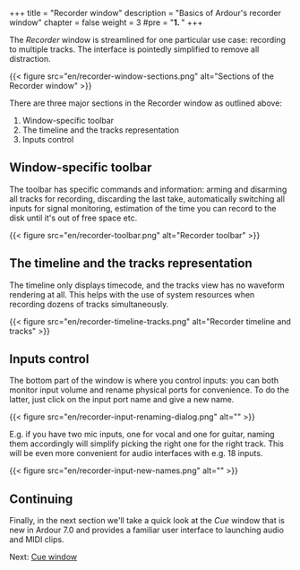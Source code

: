 +++
title = "Recorder window"
description = "Basics of Ardour's recorder window"
chapter = false
weight = 3
#pre = "<b>1. </b>"
+++

The _Recorder_ window is streamlined for one particular use case: recording to multiple tracks. The interface is pointedly simplified to remove all distraction.

{{< figure src="en/recorder-window-sections.png" alt="Sections of the Recorder window" >}}

There are three major sections in the Recorder window as outlined above:

1. Window-specific toolbar
2. The timeline and the tracks representation
3. Inputs control

## Window-specific toolbar

The toolbar has specific commands and information: arming and disarming all
tracks for recording, discarding the last take, automatically switching all
inputs for signal monitoring, estimation of the time you can record to the disk
until it's out of free space etc.

{{< figure src="en/recorder-toolbar.png" alt="Recorder toolbar" >}}

## The timeline and the tracks representation

The timeline only displays timecode, and the tracks view has no waveform
rendering at all. This helps with the use of system resources when recording
dozens of tracks simultaneously.

{{< figure src="en/recorder-timeline-tracks.png" alt="Recorder timeline and tracks" >}}

## Inputs control

The bottom part of the window is where you control inputs: you can both monitor
input volume and rename physical ports for convenience. To do the latter, just
click on the input port name and give a new name.

{{< figure src="en/recorder-input-renaming-dialog.png" alt="" >}}

E.g. if you have two mic inputs, one for vocal and one for guitar, naming them
accordingly will simplify picking the right one for the right track. This will
be even more convenient for audio interfaces with e.g. 18 inputs.

{{< figure src="en/recorder-input-new-names.png" alt="" >}}

## Continuing

Finally, in the next section we'll take a quick look at the _Cue_ window that is
new in Ardour 7.0 and provides a familiar user interface to launching audio and
MIDI clips.

Next: [Cue window](../cue-window)